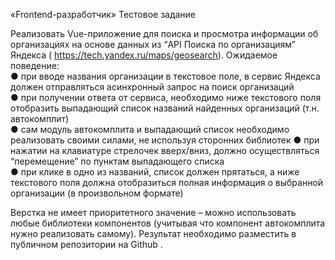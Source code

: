 «Frontend-разработчик»  Тестовое задание
 
  Реализовать Vue-приложение для поиска и просмотра информации об  организациях на основе данных из “API Поиска по организациям” Яндекса  ( https://tech.yandex.ru/maps/geosearch). 
Ожидаемое поведение:  
● при вводе названия организации в текстовое поле, в сервис Яндекса  должен отправляться асинхронный запрос на поиск организаций  
● при получении ответа от сервиса, необходимо ниже текстового поля  отобразить выпадающий список названий найденных организаций (т.н.  автокомплит)  
● сам модуль автокомплита и выпадающий список необходимо  реализовать своими силами, не используя сторонних библиотек 
 ● при нажатии на клавиатуре стрелочек вверх/вниз, должно  осуществляться “перемещение” по пунктам выпадающего списка  
● при клике в одно из названий, список должен прятаться, а ниже  текстового поля должна отобразиться полная информация о выбранной  организации (в произвольном формате) 

Верстка не имеет приоритетного значение – можно использовать любые библиотеки компонентов (учитывая что компонент автокомплита нужно реализовать самому).
Результат необходимо разместить в публичном репозитории на Github . 
